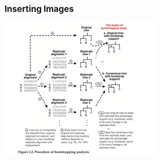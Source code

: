 Inserting Images
================

![A very cool image](https://raw.githubusercontent.com/patience111/cite_pics/master/bootstrapping_analysis.png)
